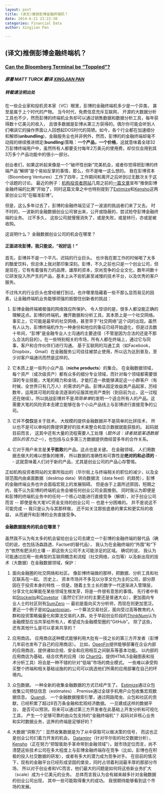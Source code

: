 ```yaml
---
layout: post
title: (译文)推倒彭博金融终端机？
date: 2014-6-21 21:22:30
categories: Financial Data
author: Xingjian Pan

---
```


## (译文)推倒彭博金融终端机？

### [Can the Bloomberg Terminal be “Toppled”?](http://mattturck.com/2014/03/19/can-the-bloomberg-terminal-be-toppled/)

##### 原著 MATT TURCK 翻译 [XINGJIAN PAN](http://xingjian.me)

##### 转载请注明出处


在一些企业家和投机资本家（VC）眼里，彭博的金融终端机多少是一个异类， 甚至是属于上个时代的产物。 当今时代，免费信息充斥互联网， 开源的大数据分析工具也不少，然而彭博的终端机业务却可以通过销售数据和数据分析工具，每年获得数十亿美元的收入， 且很多数据是彭博从第三方获得的。偶尔你可能会听到人们嘲讽它的操作界面让人回想起DOS时代的简陋。如今，各个行业都在加速细分和解绑(**unbundling**)，金融服务业也并非例外，然而，彭博的的金融终端却毫不动摇的继续推进绑定(**bundling**)策略：__一个产品，一个价格__，这就意味着全球32万彭博终端用户中，虽然所有人都要支付每年2万美元的使用费，却仅仅会用到其3万多个产品功能中的很小一部分。


创业者们，如果这听起来像是一个“破坏性创新”完美机会，或者你觉得把彭博的终端产品“解绑”是个易如反掌的事情，那么，你不是唯一这么想的。 我在彭博资本（Bloomberg Ventures）工作了四年，工作期间和离开之后听到过无数次关于这个话题的讨论。 最近的例子：[机构投资者网站](http://www.institutionalinvestor.com/)几周之前的[一篇文章](http://www.institutionalinvestor.com/Article/3303623/Banking-and-Capital-Markets-Corporations/The-Race-to-Topple-Bloomberg.html#.U6PF2JSSyvQ)宣布“推倒彭博金融终端的比赛”开始了，同时这篇文章之中也特别提到了[Estimize](http://www.estimize.com/)和[Kensho](http://www.kensho.com/)这两家创业公司“在瞄准彭博”。


但是，这么多年过去了，彭博的金融终端见证了一波波的挑战者们来了又去。 时不时的，一波新的金融数据创业公司冒出来，公开或隐蔽的，尝试抢夺彭博金融终端的业务。 过不多久， 这些公司就慢慢消失了，或是失败，或是转行，亦或是被收购。

这说明什么？ 金融数据创业公司的机会在哪里？

#### 正面进攻彭博，我只能说，“祝好运！”


首先，彭博并不是一个平凡、迟钝的行业巨头。 也许我在那工作的时候喝了太多的酷爱饮料，但总体上我对那印象深刻。彭博，不久之前也只是一个创业公司，但是现在，它有有着强有力的品牌，雄厚的资本，崇尚竞争的企业文化，数年间数十亿研发投入所产生的产品，基本上从不宕机甚至减慢的技术平台，以及优秀的客户服务。

不过伟大的行业巨头也曾经被打到过。也许哪里隐藏着一些不那么显而易见的因素，让金融终端机业务能够顽强的抵御住创新者的挑战：

1. 彭博金融终端被极强的网络效应所保护。 令人惊讶的是，很多人都没能正确的理解这点。彭博的终端机，撇开数据和分析工具，其本质上是一个社交网络。 事实上，它可能是最早的社交网络，甚至早于“社交网络”这个词的出现。虽然有人认为，彭博终端机作为一种身份和地位的象征已经开始退化，但是过去数十年间，“彭博”是金融专业人士沟通的主要途径（不管是因为合法的还是不那么合法的目的）。在一些特别相关的市场，所有人都在终端上，通过它与同事，客户和合作伙伴们进行沟通。 基于互联网的沟通工具（如Facebook， Dropbox， Gmail）在金融服务公司往往被禁止使用，所以远为达到普及，至少对客户端通讯而然是这样的。

2. 它本质上是一些列小众产品（__niche products__）的集合。 在金融数据领域，每个资产（或次级资产）都有众多的细分专业领域，而针对每个领域都需要很深的专业技能，大笔的精力和金钱，才能打造一款能够满足这一小群客户（有时候，全世界只有几万人）的需求的产品。彭博从固定收益类产品起家，历经数年，运用其可观的现金流逐渐的征服其他资产类别（到目前为止，这一过程还在继续）。所以挑战彭博并不是*简简单单*的发明一个适合所有人的产品。这需要大笔的风险资本去建立能够在各个小众产品线上与彭博进行直接竞争的公司。


3. 它并不**仅仅**是关于技术。 大规模的提供金融数据并不是简单的比拼技术， 所以也不是可以单纯的靠提供更好的技术来整合和显示数据就能获胜的。 起码就目前而言， 这其中还有大量的流程需要人工处理（*题外话：译者就是某透数据团队的苦力之一*），也包括与众多第三方数据提供商经营多年的合作关系。

4. 它对于用户来言是**关乎胜败**的产品。这点也是关键。 在金融领域， 人们用数据去做大的难以想象的赌博， 所以数据的准确性和可靠性是**绝对的和必须的** -- 这就意味着人们对于新的产品，尤其是创业公司的产品心存警惕。

正如机构投资者网站的文章所指出的（华尔街上与终端相关的职位的减少，以及全球范围内由桌面数据（desktop data）转向数据流（data feed）的趋势），彭博的金融终端业务也许会面临宏观上的发展阻碍。 但是由于上面所述原因，短期之内，我不认为彭博的终端机业务会被任何创业公司全面推倒。 同时我认为即便是和彭博的终端机业务中的任何一个核心功能进行直接竞争（解绑），对于创业公司而言 -- 即使是有大笔VC资金支持的创业公司 -- 也是十分困难的。 并不是说这不可能完成 -- 我只是认为与其那样做， 还不如关注那些底悬的果实和更实际的收益， 从而避开和彭博的业务直接竞争。

#### 金融数据服务的机会在哪里？


虽然我不认为有太多的机会留给创业公司去建立一个彭博的金融终端的替代品（确切的说，也包括汤森路透、Factset的替代品）， 我认为在金融终端的“外围”和“下方”依然有肥沃的土壤 -- 即这些大公司不太可能涉足的区域。 确切的说， 我认为可能通过应用一些典型的互联网概念和流程（社交网络，众包等）以及新出现的技术（大数据）在金融数据领域，保护：

1. 面向金融圈的社交网络和社区。 像彭博终端做的那样，把数据、分析工具和社区联系在一起。 历史上， 资本市场并不多见以分享文化为主的公司，部分原因在于投资本身的特性 -- 但是，随着土生土长的数字一代逐渐进入管理层，分享文化如果能在某些领域生根发芽，将是一件很有意思的事情。 先行者中有如[Stockwits](http://stocktwits.com/)和[Covestor](http://covestor.com/)（虽然它们针对的主要还是普通大众），更加面向专业人士的社区则有[SumZero](https://sumzero.com/) -- 最初是面向买方分析师，而现在则更加宽泛。更近一个例子是如[Quantopian](https://www.quantopian.com/)，一个算法交易社区，面向受过高等教育的人群和投资策略偏量化和算法交易的人群。处于早起创业阶段的[ThinkNum](http://thinknum.com/)认为金融模型应当共享给所有人，希望成为金融模型圈的“GitHub”。 除了这些，还有其他什么是可以拿来共享的？

2. 应用商店。 应用商店这种模式能够利用大批有一技之长的第三方开发者（彭博几年前也发布了自己的应用商店）。 比如，[OpenFin](https://www.openfin.co/)提供能够部署在企业内部的应用商店，提供诸如合规、安全和应用相互之间联系等基本功能。 以内部的应用商店为基础，结合优秀的应用（如 [ChartIQ](http://www.chartiq.com/)，提供HTML5金融图表和技术分析工具）将会是一种不错的针对“低端”市场的商业模式。 一些难以承受购买整个终端和相关基础设施的的公司可以挑选他们所需的应用部署在自己的环境内。


3. 众包数据。 一种全新的收集金融数据的方式已经产生了。 [Estimize](http://www.estimize.com/)通过众包收集公司预估信息（estimates）. Premise通过全球手机用户众包收集宏观数据信息。 [Quandl](http://www.quandl.com/)， 一个金融数据搜索引擎，通过网路爬虫、众包和社区的贡献，已经积累了超过8百万条金融和宏观经济数据。 一旦建成这样的数据平台， 是否可以预测，将来可以通过第三方开发者在此基础上开发分析和可视化工具， 产生一个足够可靠的由众包支持的“金融终端机”？ 起码对非核心业务和实时数据业务，这养的终端是足够好的？

4. 大数据“洞察力”：显然收集数据是为了从中获取可以做决策的信号， 而这也正是创业公司们着力开发的机会。 [Dataminr](http://www.dataminr.com/)（针对华尔街的社交数据分析）， [Kensho](http://www.kensho.com/)（正在努力“把智能助手革命带到金融领域”）。就市场定位而言，尚不清楚这些技术公司在多大程度上与彭博金融终端存在竞争（比如，彭博也在积极的投入社交数据的研发），或者有多大的潜力成为竞争对手。 在目前的情况下，现有的金融平台已经形成坚固的堡垒，同时占领着利润最丰厚的那部分市场， 所以对于创业者和VC而言，他们最大的问题是如何将这些新业务扩大（scale）成为十亿美元的业务。 总体而言我认为会有越来越多针对金融数据的创业公司出现， 其中一些可能取得重大的成功。 我很期待能够看到这个市场的发展。
